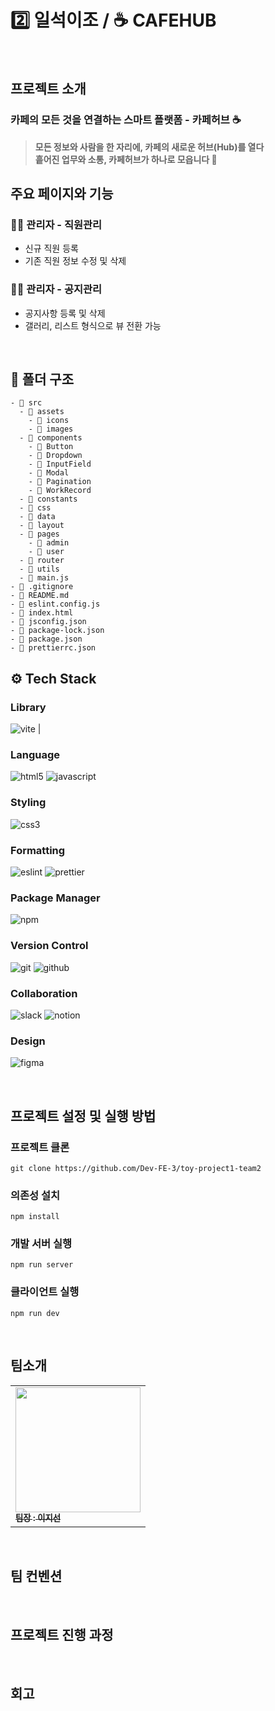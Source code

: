 # 2️⃣ 일석이조 / ☕ CAFEHUB 

<!-- 프리뷰 삽입 -->

&nbsp;

## 프로젝트 소개
<!-- (25.01.06 ~ 25.01.27) 🔗 [배포 주소](https://github.com/Dev-FE-3/toy-project1-team2) -->
### 카페의 모든 것을 연결하는 스마트 플랫폼 - 카페허브 ☕
> **모든 정보와 사람을 한 자리에, 카페의 새로운 허브(Hub)를 열다** <br />
> **흩어진 업무와 소통, 카페허브가 하나로 모읍니다 🤗**

## 주요 페이지와 기능

### 👩‍💼 관리자 - 직원관리
- 신규 직원 등록
- 기존 직원 정보 수정 및 삭제
<!-- 영상 추가 -->

### 👩‍💼 관리자 - 공지관리
- 공지사항 등록 및 삭제
- 갤러리, 리스트 형식으로 뷰 전환 가능

&nbsp;

## 📁 폴더 구조

```
- 📁 src
  - 📁 assets
    - 📁 icons
    - 📁 images
  - 📁 components
    - 📁 Button
    - 📁 Dropdown
    - 📁 InputField
    - 📁 Modal
    - 📁 Pagination
    - 📁 WorkRecord
  - 📁 constants
  - 📁 css
  - 📁 data
  - 📁 layout
  - 📁 pages
    - 📁 admin
    - 📁 user
  - 📁 router  
  - 📁 utils
  - 📄 main.js
- 📄 .gitignore
- 📄 README.md
- 📄 eslint.config.js
- 📄 index.html
- 📄 jsconfig.json
- 📄 package-lock.json
- 📄 package.json
- 📄 prettierrc.json
```

## ⚙ Tech Stack

### Library
![vite](https://img.shields.io/badge/vite-333333?style=for-the-badge&logo=vite)        |

### Language
![html5](https://img.shields.io/badge/html5-333333?style=for-the-badge&logo=html5)
![javascript](https://img.shields.io/badge/javascript-333333?style=for-the-badge&logo=javascript)

### Styling
![css3](https://img.shields.io/badge/css3-333333?style=for-the-badge&logo=css3)

### Formatting
![eslint](https://img.shields.io/badge/eslint-333333?style=for-the-badge&logo=eslint)
![prettier](https://img.shields.io/badge/prettier-333333?style=for-the-badge&logo=prettier)

### Package Manager
![npm](https://img.shields.io/badge/npm-333333?style=for-the-badge&logo=npm)

### Version Control
![git](https://img.shields.io/badge/git-333333?style=for-the-badge&logo=git)
![github](https://img.shields.io/badge/github-333333?style=for-the-badge&logo=github)

### Collaboration
![slack](https://img.shields.io/badge/slack-333333?style=for-the-badge&logo=slack)
![notion](https://img.shields.io/badge/notion-333333?style=for-the-badge&logo=notion)

### Design
![figma](https://img.shields.io/badge/figma-333333?style=for-the-badge&logo=figma)

&nbsp;

## 프로젝트 설정 및 실행 방법

### 프로젝트 클론

```
git clone https://github.com/Dev-FE-3/toy-project1-team2
```

### 의존성 설치

```
npm install
```

### 개발 서버 실행

```
npm run server 
```

### 클라이언트 실행

```
npm run dev 
```

&nbsp;

## 팀소개
<table>
  <tbody>
    <tr>
      <td>
        <a href="https://github.com/ijisun">
          <img src="https://avatars.githubusercontent.com/u/118454010?v=4" width="200px" height="200px" /><br>
          <sub>
            <b>팀장 : 이지선</b>
          </sub>
        </a><br>
      </td>
    </tr>
  </tbody>
</table>

&nbsp;

## 팀 컨벤션

&nbsp;

## 프로젝트 진행 과정

&nbsp;

## 회고
